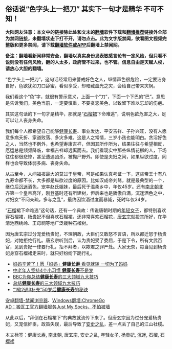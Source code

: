  <h2>俗话说“色字头上一把刀” 其实下一句才是精华 不可不知！</h2> <p class="notice"><b>大陆网友注意：本文中的链接除此处和文末的<a href="https://github.com/bannedbook/fanqiang" >翻墙</a>软件下载和<a href="https://github.com/killgcd/justmysocks/blob/master/README.md">翻墙推荐</a>链接外全部为禁网链接，未翻墙状态下打不开，请勿点击。此为文字版禁闻，欲看图文视频完整版和更多禁闻，请下载<a href="https://github.com/bannedbook/fanqiang">翻墙软件或APP</a>后翻墙上禁闻网。</p><p>备注：翻墙看新闻非常安全，翻墙以真实身份发表敏感言论有一定风险，但只看不说则没有任何风险，翻的人太多，政府管不过来，也不管。信息自由是天赋人权，请放心大胆的翻墙。</b></p>  <div class="entry"> <p>“色字头上一把刀”，这句话经常用来警戒好色之人，纵情声色很危险，一定要洁身自好，色欲犹如刀口舔蜜，看似享受，却暗藏血光之灾，会给自己带来灾祸。</p> <p>我们看这个“色”字，就很有警示意义，上面一个“刀”，下面一个下巴的“巴”。意思是告诉我们，美色当前，一定要慎重，不要贪恋美色，以致留下难以忘却的伤疤。</p>  <p>其实这句话的下一句才是精华，那就是“<a href="https://www.bannedbook.org/bnews/tag/%E7%9F%B3%E6%A6%B4%E8%A3%99/" class="st_tag internal_tag" rel="tag" title="标签 石榴裙 下的日志">石榴裙</a>下命难逃”，说明色欲危害之大，足可以让人丧身失命。</p> <p>我们每个人都希望自己能够<a href="https://www.bannedbook.org/bnews/tag/%E5%81%A5%E5%BA%B7%E9%95%BF%E5%AF%BF/" class="st_tag internal_tag" rel="tag" title="标签 健康长寿 下的日志">健康长寿</a>、事业发达、平安吉祥、子孙兴旺，没有人愿意多病夭折、家道败落、多灾多难。这是人之常情，三岁小孩也能明白。贪淫好色之人，当然也不例外，也希望寿康吉祥，但因其所作所为，结果往往与希望相反，厄运总是频频降临，幸福吉祥却远离而去。我们看现实中那些纵情花柳的人，下场往往都很悲惨，甚至遭遇凶杀，被抛尸野外。即使是夫妇之间，如果纵欲过度，同样也会导致体弱多病、丧身失命。</p>  <p>从古至今，人间福报最大的莫过于皇帝，可是如果认真考证一下，这些帝王十有八九寿命都不长，大多都是纵欲过度的原因。比如汉成帝刘骜，就是最典型的一个，继位后<a href="https://www.bannedbook.org/bnews/tag/%E6%B2%89%E8%BF%B7/" class="st_tag internal_tag" rel="tag" title="标签 沉迷 下的日志">沉迷</a>酒色，宠幸赵氏姐妹，最后死于温柔乡中，年仅45岁。还有<a href="https://www.bannedbook.org/bnews/tag/%E5%8D%97%E5%8C%97%E6%9C%9D/" class="st_tag internal_tag" rel="tag" title="标签 南北朝 下的日志">南北朝</a>北齐第一个皇帝高洋，刚登基时还有所建树，但后来也是骄傲自满，沉迷酒色之中，对妇女“不问亲疏，多与之乱”，最终因饮酒过度而暴毙，死时年仅34岁。</p> <p>“<a href="https://www.bannedbook.org/bnews/tag/%E7%9F%B3%E6%A6%B4/" class="st_tag internal_tag" rel="tag" title="标签 石榴 下的日志">石榴</a>裙下命难逃”这句话，还有一个典故：传说唐朝时期的<a href="https://www.bannedbook.org/bnews/tag/%E5%B9%B4%E8%BD%BB%E5%A5%B3%E5%AD%90/" class="st_tag internal_tag" rel="tag" title="标签 年轻女子 下的日志">年轻女子</a>，都特别喜欢穿石榴裙，<a href="https://www.bannedbook.org/bnews/tag/%e6%9d%a8%e8%b4%b5%e5%a6%83/" class="st_tag internal_tag" rel="tag" title="标签 杨贵妃 下的日志">杨贵妃</a>不但喜欢石榴裙，还非常喜欢石榴花，<a href="https://www.bannedbook.org/bnews/tag/%e5%94%90%e7%8e%84%e5%ae%97/" class="st_tag internal_tag" rel="tag" title="标签 唐玄宗 下的日志">唐玄宗</a>就投其所好，在华清池西绣岭、王母祠等地广泛栽种石榴树。</p>  <p>因为唐玄宗过分宠爱杨贵妃，不理朝政，大臣们又敢怒不言语，所以都迁怒于杨贵妃，对她拒绝行礼。唐玄宗听到后，认为贵妃受了委屈，于是下令，所有文武百官，见到贵妃一律要行礼，拒不拜者，以欺君之罪严处。大家无奈，每当见到杨贵妃身穿石榴裙走来时，就只好纷纷下跪行礼。</p> <ul class='op-related-articles' title='相关阅读'> <li><a href='https://www.bannedbook.org/bnews/funmedia/20200124/1264219.html' target='_blank'>妈妈辛苦了！愿「妈妈」<b>健康长寿</b> 看见就转 一切为了妈妈</a></li> <li><a href='https://www.bannedbook.org/bnews/health/20191219/1243851.html' target='_blank'>中老年人坚持4个小习惯 <b>健康长寿</b>不是梦</a></li> <li><a href='https://www.bannedbook.org/bnews/health/20191115/1224152.html' target='_blank'>BBC为你总结<b>健康长寿</b>的三大领域九大技巧</a></li> <li><a href='https://www.bannedbook.org/bnews/lifebaike/20191028/1213856.html' target='_blank'>总结<b>健康长寿</b>的三大领域九大技巧</a></li> <li><a href='https://www.bannedbook.org/bnews/health/20191016/1207713.html' target='_blank'>“1软2通3补充”50岁后<b>健康长寿</b>的秘诀</a></li> </ul> <div class="texttj"> <a href="https://github.com/bannedbook/fanqiang/wiki/%E5%AE%89%E5%8D%93%E7%BF%BB%E5%A2%99-%E7%A6%81%E9%97%BB%E6%B5%8F%E8%A7%88%E5%99%A8" target="_blank">安卓翻墙-禁闻浏览器</a>、<a href="https://github.com/bannedbook/fanqiang/wiki/Chrome%E4%B8%80%E9%94%AE%E7%BF%BB%E5%A2%99%E5%8C%85" target="_blank">Windows翻墙:ChromeGo</a><br/> <a href="https://github.com/killgcd/justmysocks/blob/master/README.md" target="_blank">AD：搬瓦工官方翻墙服务Just My Socks，不怕被墙</a> </div><p>从此以后，“拜倒在石榴裙下”的典故就流传下来了。但唐玄宗因为过分宠爱杨贵妃，又宠信奸臣，政策失误，最后导致了<a href="https://www.bannedbook.org/bnews/tag/%E5%AE%89%E5%8F%B2%E4%B9%8B%E4%B9%B1/" class="st_tag internal_tag" rel="tag" title="标签 安史之乱 下的日志">安史之乱</a>，差一点丢了自己的江山社稷。</p><a name='sharetosocial'></a>           </div><!--END ENTRY--> <div class="postfooter"> <div>本文标签：<a href="https://www.bannedbook.org/bnews/tag/%E5%81%A5%E5%BA%B7%E9%95%BF%E5%AF%BF/" rel="tag">健康长寿</a>, <a href="https://www.bannedbook.org/bnews/tag/%E5%8D%97%E5%8C%97%E6%9C%9D/" rel="tag">南北朝</a>, <a href="https://www.bannedbook.org/bnews/tag/%e5%94%90%e7%8e%84%e5%ae%97/" rel="tag">唐玄宗</a>, <a href="https://www.bannedbook.org/bnews/tag/%E5%AE%89%E5%8F%B2%E4%B9%8B%E4%B9%B1/" rel="tag">安史之乱</a>, <a href="https://www.bannedbook.org/bnews/tag/%E5%B9%B4%E8%BD%BB%E5%A5%B3%E5%AD%90/" rel="tag">年轻女子</a>, <a href="https://www.bannedbook.org/bnews/tag/%e6%9d%a8%e8%b4%b5%e5%a6%83/" rel="tag">杨贵妃</a>, <a href="https://www.bannedbook.org/bnews/tag/%E6%B2%89%E8%BF%B7/" rel="tag">沉迷</a>, <a href="https://www.bannedbook.org/bnews/tag/%E7%9F%B3%E6%A6%B4/" rel="tag">石榴</a>, <a href="https://www.bannedbook.org/bnews/tag/%E7%9F%B3%E6%A6%B4%E8%A3%99/" rel="tag">石榴裙</a></div>  </div><!--END POSTFOOTER--> 